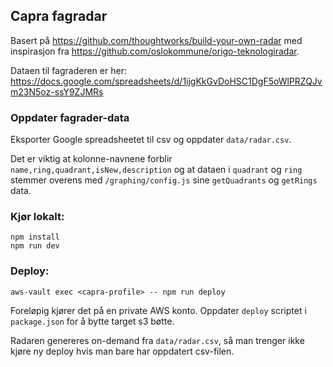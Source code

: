 ## Capra fagradar

Basert på https://github.com/thoughtworks/build-your-own-radar med inspirasjon fra https://github.com/oslokommune/origo-teknologiradar.

Dataen til fagraderen er her: https://docs.google.com/spreadsheets/d/1ijgKkGvDoHSC1DgF5oWlPRZQJvm23N5oz-ssY9ZJMRs

### Oppdater fagrader-data
Eksporter Google spreadsheetet til csv og oppdater `data/radar.csv`.

Det er viktig at kolonne-navnene forblir `name,ring,quadrant,isNew,description` og at dataen i `quadrant` og `ring`
stemmer overens med `/graphing/config.js` sine `getQuadrants` og `getRings` data.

### Kjør lokalt:
```
npm install
npm run dev
```


### Deploy:

```
aws-vault exec <capra-profile> -- npm run deploy
```

Foreløpig kjører det på en private AWS konto. Oppdater `deploy` scriptet i `package.json` for å bytte target s3 bøtte.

Radaren genereres on-demand fra `data/radar.csv`, så man trenger ikke kjøre ny deploy hvis man bare har oppdatert csv-filen.
